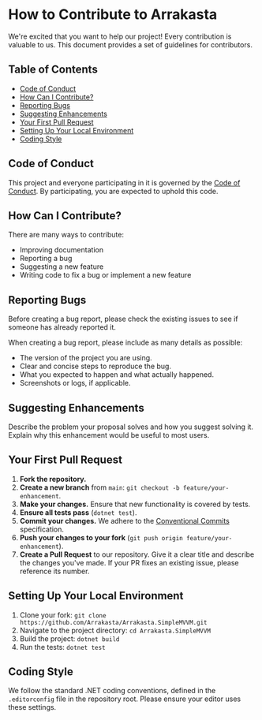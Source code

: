# How to Contribute to Arrakasta

We're excited that you want to help our project! Every contribution is valuable to us. This document provides a set of guidelines for contributors.

## Table of Contents
* [Code of Conduct](#code-of-conduct)
* [How Can I Contribute?](#how-can-i-contribute)
* [Reporting Bugs](#reporting-bugs)
* [Suggesting Enhancements](#suggesting-enhancements)
* [Your First Pull Request](#your-first-pull-request)
* [Setting Up Your Local Environment](#setting-up-your-local-environment)
* [Coding Style](#coding-style)

## Code of Conduct

This project and everyone participating in it is governed by the [Code of Conduct](./CODE_OF_CONDUCT.md). By participating, you are expected to uphold this code.

## How Can I Contribute?

There are many ways to contribute:
* Improving documentation
* Reporting a bug
* Suggesting a new feature
* Writing code to fix a bug or implement a new feature

## Reporting Bugs

Before creating a bug report, please check the existing issues to see if someone has already reported it.

When creating a bug report, please include as many details as possible:
* The version of the project you are using.
* Clear and concise steps to reproduce the bug.
* What you expected to happen and what actually happened.
* Screenshots or logs, if applicable.

## Suggesting Enhancements

Describe the problem your proposal solves and how you suggest solving it. Explain why this enhancement would be useful to most users.

## Your First Pull Request

1.  **Fork the repository.**
2.  **Create a new branch** from `main`: `git checkout -b feature/your-enhancement`.
3.  **Make your changes.** Ensure that new functionality is covered by tests.
4.  **Ensure all tests pass** (`dotnet test`).
5.  **Commit your changes.** We adhere to the [Conventional Commits](https://www.conventionalcommits.org/) specification.
6.  **Push your changes to your fork** (`git push origin feature/your-enhancement`).
7.  **Create a Pull Request** to our repository. Give it a clear title and describe the changes you've made. If your PR fixes an existing issue, please reference its number.

## Setting Up Your Local Environment

1.  Clone your fork: `git clone https://github.com/Arrakasta/Arrakasta.SimpleMVVM.git`
2.  Navigate to the project directory: `cd Arrakasta.SimpleMVVM`
4.  Build the project: `dotnet build`
5.  Run the tests: `dotnet test`

## Coding Style

We follow the standard .NET coding conventions, defined in the `.editorconfig` file in the repository root. Please ensure your editor uses these settings.
